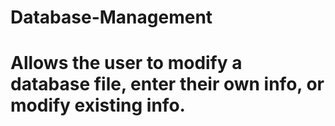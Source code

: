 # Database-Management

# Allows the user to modify a database file, enter their own info, or modify existing info.

